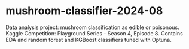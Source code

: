 # mushroom-classifier-2024-08
 Data analysis project: mushroom classification as edible or poisonous. Kaggle Competition: Playground Series - Season 4, Episode 8. Contains EDA and random forest and KGBoost classifiers tuned with Optuna. 
